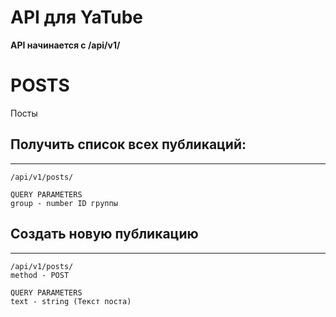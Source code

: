# API для YaTube

**API начинается с /api/v1/**

# POSTS
Посты

## Получить список всех публикаций:
---------------------------------------
    /api/v1/posts/
    
    QUERY PARAMETERS 
    group - number ID группы


## Создать новую публикацию
---------------------------------------
    /api/v1/posts/
    method - POST

    QUERY PARAMETERS 
    text - string (Текст поста)